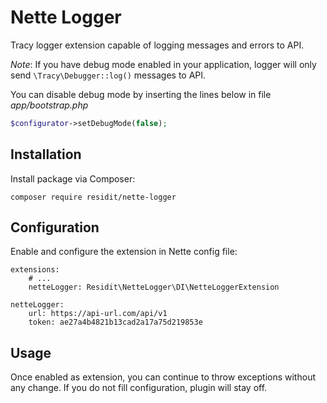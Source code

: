 # Nette Logger

Tracy logger extension capable of logging messages and errors to API.

*Note*: If you have debug mode enabled in your application, logger will only send `\Tracy\Debugger::log()` messages to API.

You can disable debug mode by inserting the lines below in file *app/bootstrap.php*

```php
$configurator->setDebugMode(false);
```

## Installation

Install package via Composer:

```
composer require residit/nette-logger
```

## Configuration

Enable and configure the extension in Nette config file:

```neon
extensions:
	# ...
	netteLogger: Residit\NetteLogger\DI\NetteLoggerExtension

netteLogger:
    url: https://api-url.com/api/v1
    token: ae27a4b4821b13cad2a17a75d219853e
```

## Usage

Once enabled as extension, you can continue to throw exceptions without any change. If you do not fill configuration, plugin will stay off.
